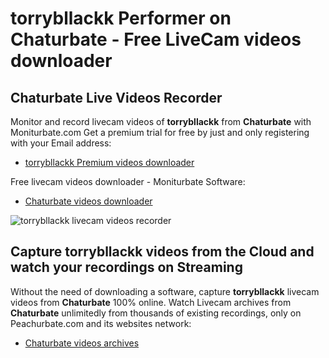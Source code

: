 # torrybllackk Performer on Chaturbate - Free LiveCam videos downloader

## Chaturbate Live Videos Recorder

Monitor and record livecam videos of **torrybllackk** from **Chaturbate** with Moniturbate.com
Get a premium trial for free by just and only registering with your Email address:
* [torrybllackk Premium videos downloader](https://moniturbate.com/request-demo-licence-key.html)

Free livecam videos downloader - Moniturbate Software:
* [Chaturbate videos downloader](https://moniturbate.com/moniturbate-download-software.html)

![torrybllackk livecam videos recorder](https://peachurnet.com/templates/moniturbate-software.png)


## Capture torrybllackk videos from the Cloud and watch your recordings on Streaming

Without the need of downloading a software, capture **torrybllackk** livecam videos from **Chaturbate** 100% online.
Watch Livecam archives from **Chaturbate** unlimitedly from thousands of existing recordings, only on Peachurbate.com and its websites network:
* [Chaturbate videos archives](https://peachurnet.com/)